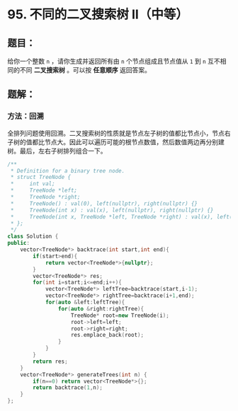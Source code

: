 # 95. 不同的二叉搜索树 II（中等）
## 题目：
给你一个整数 `n` ，请你生成并返回所有由 `n` 个节点组成且节点值从 `1` 到 `n` 互不相同的不同 **二叉搜索树** 。可以按 **任意顺序** 返回答案。
## 题解：
### 方法：回溯
全排列问题使用回溯。二叉搜索树的性质就是节点左子树的值都比节点小，节点右子树的值都比节点大。因此可以遍历可能的根节点数值，然后数值两边再分别建树。最后，左右子树排列组合一下。
```c++
/**
 * Definition for a binary tree node.
 * struct TreeNode {
 *     int val;
 *     TreeNode *left;
 *     TreeNode *right;
 *     TreeNode() : val(0), left(nullptr), right(nullptr) {}
 *     TreeNode(int x) : val(x), left(nullptr), right(nullptr) {}
 *     TreeNode(int x, TreeNode *left, TreeNode *right) : val(x), left(left), right(right) {}
 * };
 */
class Solution {
public:
    vector<TreeNode*> backtrace(int start,int end){
        if(start>end){
            return vector<TreeNode*>{nullptr};
        }
        vector<TreeNode*> res;
        for(int i=start;i<=end;i++){
            vector<TreeNode*> leftTree=backtrace(start,i-1);
            vector<TreeNode*> rightTree=backtrace(i+1,end);
            for(auto &left:leftTree){
                for(auto &right:rightTree){
                    TreeNode* root=new TreeNode(i);
                    root->left=left;
                    root->right=right;
                    res.emplace_back(root);
                }
            }
        }
        return res;
    }
    vector<TreeNode*> generateTrees(int n) {
        if(n==0) return vector<TreeNode*>{};
        return backtrace(1,n);
    }
};
```